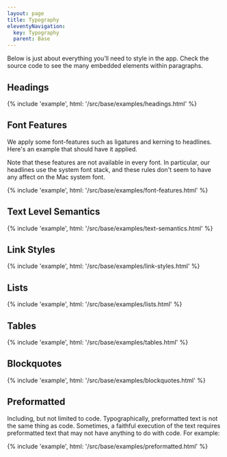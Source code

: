```yaml
---
layout: page
title: Typography
eleventyNavigation:
  key: Typography
  parent: Base
---
```


Below is just about everything you’ll need to style in the app.
Check the source code to see the many embedded elements within paragraphs.

## Headings

{% include 'example', html: '/src/base/examples/headings.html' %}

## Font Features

We apply some font-features such as ligatures and kerning to headlines.
Here's an example that should have it applied.

Note that these features are not available in every font.
In particular, our headlines use the system font stack,
and these rules don't seem to have any affect on the Mac system font.

{% include 'example', html: '/src/base/examples/font-features.html' %}

## Text Level Semantics

{% include 'example', html: '/src/base/examples/text-semantics.html' %}

## Link Styles

{% include 'example', html: '/src/base/examples/link-styles.html' %}

## Lists

{% include 'example', html: '/src/base/examples/lists.html' %}

## Tables

{% include 'example', html: '/src/base/examples/tables.html' %}

## Blockquotes

{% include 'example', html: '/src/base/examples/blockquotes.html' %}

## Preformatted

Including, but not limited to code.
Typographically, preformatted text is not the same thing as code.
Sometimes, a faithful execution of the text requires preformatted text
that may not have anything to do with code. For example:

{% include 'example', html: '/src/base/examples/preformatted.html' %}
